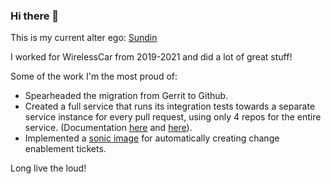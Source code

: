 ### Hi there 👋

This is my current alter ego: [Sundin](https://github.com/Sundin)

I worked for WirelessCar from 2019-2021 and did a lot of great stuff!

Some of the work I'm the most proud of:
* Spearheaded the migration from Gerrit to Github.
* Created a full service that runs its integration tests towards a separate service instance for every pull request, using only 4 repos for the entire service. (Documentation [here](https://github.com/WirelessCar/cdx-service) and [here](https://github.com/WirelessCar/isolated-environments-poc)).
* Implemented a [sonic image](https://github.com/WirelessCar/create-change-ticket) for automatically creating change enablement tickets.

Long live the loud!

